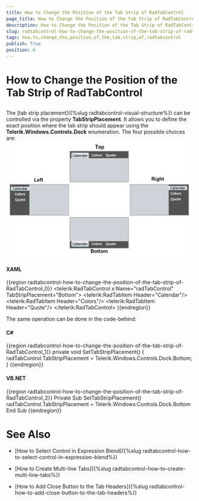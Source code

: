 ```yaml
---
title: How to Change the Position of the Tab Strip of RadTabControl
page_title: How to Change the Position of the Tab Strip of RadTabControl
description: How to Change the Position of the Tab Strip of RadTabControl
slug: radtabcontrol-how-to-change-the-position-of-the-tab-strip-of-radtabcontrol
tags: how,to,change,the,position,of,the,tab,strip,of,radtabcontrol
publish: True
position: 6
---
```


# How to Change the Position of the Tab Strip of RadTabControl



## 

The [tab strip placement]({%slug radtabcontrol-visual-structure%}) can be controlled via the 
        property __TabStripPlacement__. It allows you to define the exact position where the tab strip should appear 
        using the __Telerik.Windows.Controls.Dock__ enumeration. The four possible choices are:![](images/RadTabControl_Figure_00660.png)

#### __XAML__

{{region radtabcontrol-how-to-change-the-position-of-the-tab-strip-of-RadTabControl_0}}
	<telerik:RadTabControl x:Name="radTabControl" TabStripPlacement="Bottom">
	    <telerik:RadTabItem Header="Calendar"/>
	    <telerik:RadTabItem Header="Colors"/>
	    <telerik:RadTabItem Header="Quote"/>
	</telerik:RadTabControl>
	{{endregion}}



The same operation can be done in the code-behind:

#### __C#__

{{region radtabcontrol-how-to-change-the-position-of-the-tab-strip-of-RadTabControl_1}}
	private void SetTabStripPlacement()
	{
	    radTabControl.TabStripPlacement = Telerik.Windows.Controls.Dock.Bottom;
	}
	{{endregion}}



#### __VB.NET__

{{region radtabcontrol-how-to-change-the-position-of-the-tab-strip-of-RadTabControl_2}}
	Private Sub SetTabStripPlacement()
	    radTabControl.TabStripPlacement = Telerik.Windows.Controls.Dock.Bottom
	End Sub
	{{endregion}}



# See Also

 * [How to Select Control in Expression Blend]({%slug radtabcontrol-how-to-select-control-in-expression-blend%})

 * [How to Create Multi-line Tabs]({%slug radtabcontrol-how-to-create-multi-line-tabs%})

 * [How to Add Close Button to the Tab Headers]({%slug radtabcontrol-how-to-add-close-button-to-the-tab-headers%})
